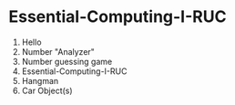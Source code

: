 # Essential-Computing-I-RUC

1. Hello
2. Number "Analyzer"
3. Number guessing game
4. Essential-Computing-I-RUC
5. Hangman
6. Car Object(s)
